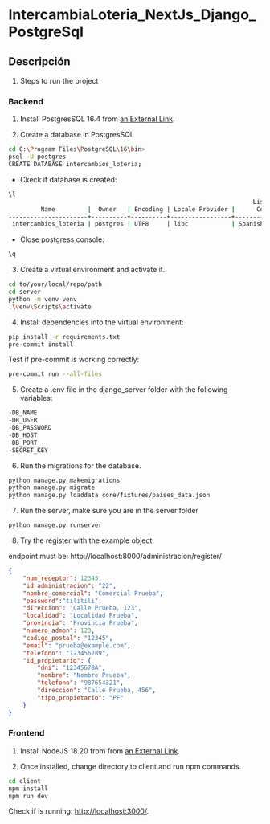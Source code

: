 # IntercambiaLoteria_NextJs_Django_PostgreSql

## Descripción

1. Steps to run the project

### Backend
1. Install PostgresSQL 16.4 from [an External Link](https://www.postgresql.org/ftp/source/).

2. Create a database in PostgresSQL

```bash
cd C:\Program Files\PostgreSQL\16\bin>
psql -U postgres
CREATE DATABASE intercambios_loteria;
```

- Ckeck if database is created:
```bash
\l
                                                                    List of databases
         Name         |  Owner   | Encoding | Locale Provider |      Collate       |       Ctype        | ICU Locale | ICU Rules |   Access privileges
----------------------+----------+----------+-----------------+--------------------+--------------------+------------+-----------+-----------------------
 intercambios_loteria | postgres | UTF8     | libc            | Spanish_Spain.1252 | Spanish_Spain.1252 |            |           |
```

- Close postgress console:
```bash
\q
```

3.  Create a virtual environment and activate it.
```bash
cd to/your/local/repo/path
cd server
python -m venv venv
.\venv\Scripts\activate
```

4. Install dependencies into the virtual environment:
```bash
pip install -r requirements.txt
pre-commit install

```

Test if pre-commit is working correctly:
```bash
pre-commit run --all-files
```


5. Create a .env file in the django_server folder with the following variables:
```bash
-DB_NAME
-DB_USER
-DB_PASSWORD
-DB_HOST
-DB_PORT
-SECRET_KEY
```

6. Run the migrations for the database.

```bash
python manage.py makemigrations
python manage.py migrate
python manage.py loaddata core/fixtures/paises_data.json
```

7. Run the server, make sure you are in the server folder

```bash
python manage.py runserver
```

8. Try the register with the example object:

endpoint must be: http://localhost:8000/administracion/register/

```json
{
    "num_receptor": 12345,
    "id_administracion": "22",
    "nombre_comercial": "Comercial Prueba",
    "password":"tilitili",
    "direccion": "Calle Prueba, 123",
    "localidad": "Localidad Prueba",
    "provincia": "Provincia Prueba",
    "numero_admon": 123,
    "codigo_postal": "12345",
    "email": "prueba@example.com",
    "telefono": "123456789",
    "id_propietario": {
        "dni": "12345678A",
        "nombre": "Nombre Prueba",
        "telefono": "987654321",
        "direccion": "Calle Prueba, 456",
        "tipo_propietario": "PF"
    }
}
```


### Frontend

1. Install NodeJS 18.20 from from [an External Link](https://nodejs.org/en/download/prebuilt-installer/current).

2. Once installed, change directory to client and run npm commands.

```bash
cd client
npm install
npm run dev
```

Check if is running: [http://localhost:3000/](http://localhost:3000/).